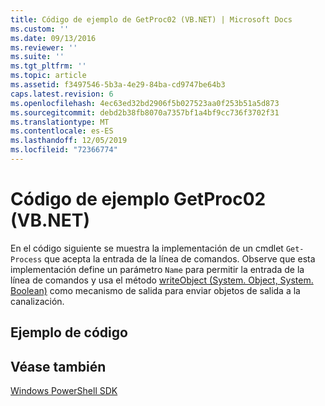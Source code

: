 ```yaml
---
title: Código de ejemplo de GetProc02 (VB.NET) | Microsoft Docs
ms.custom: ''
ms.date: 09/13/2016
ms.reviewer: ''
ms.suite: ''
ms.tgt_pltfrm: ''
ms.topic: article
ms.assetid: f3497546-5b3a-4e29-84ba-cd9747be64b3
caps.latest.revision: 6
ms.openlocfilehash: 4ec63ed32bd2906f5b027523aa0f253b51a5d873
ms.sourcegitcommit: debd2b38fb8070a7357bf1a4bf9cc736f3702f31
ms.translationtype: MT
ms.contentlocale: es-ES
ms.lasthandoff: 12/05/2019
ms.locfileid: "72366774"
---
```

# <a name="getproc02-vbnet-sample-code"></a>Código de ejemplo GetProc02 (VB.NET)

En el código siguiente se muestra la implementación de un cmdlet `Get-Process` que acepta la entrada de la línea de comandos. Observe que esta implementación define un parámetro `Name` para permitir la entrada de la línea de comandos y usa el método [writeObject (System. Object, System. Boolean)](/dotnet/api/system.management.automation.cmdlet.writeobject?view=pscore-6.2.0#System_Management_Automation_Cmdlet_WriteObject_System_Object_System_Boolean_) como mecanismo de salida para enviar objetos de salida a la canalización.

## <a name="code-sample"></a>Ejemplo de código

<!-- TODO!!!: review snippet reference  [!CODE [Msh_samplesgetproc02#getproc02vball](Msh_samplesgetproc02#getproc02vball)]  -->

## <a name="see-also"></a>Véase también

[Windows PowerShell SDK](../windows-powershell-reference.md)
